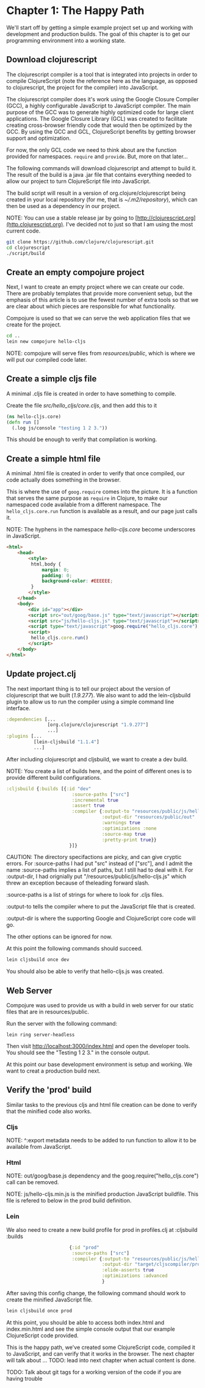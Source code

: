 # Chapter 1: The Happy Path

We'll start off by getting a simple example project set up and working with 
development and production builds. The goal of this chapter is to get our
programming environment into a working state.

## Download clojurescript

The clojurescript compiler is a tool that is integrated into projects in 
order to compile ClojureScript (note the reference here as the language,
as opposed to clojurescript, the project for the compiler) into JavaScript.

The clojurescript compiler does it's work using the Google Closure Compiler 
(GCC), a highly configurable JavaScript to JavaScript compiler. The main 
purpose of the GCC was to generate highly optimized code for large client
applications. The Google Closure Library (GCL) was created to facilitate
creating cross-browser friendly code that would then be optimized by the
GCC. By using the GCC and GCL, ClojureScript benefits by getting browser
support and optimization. 

For now, the only GCL code we need to think about are the function provided
for namespaces. `require` and `provide`. But, more on that later...

The following commands will download clojurescript and attempt to build it.
The result of the build is a java .jar file that contains everything needed
to allow our project to turn ClojureScript file into JavaScript.

The build script will result in a version of org.clojure/clojurescript 
being created in your local repository (for me, that is _~/.m2/repository_),
which can then be used as a dependency in our project.

NOTE: You can use a stable release jar by going to [http://clojurescript.org](http.clojurescript.org). I've decided not to just so that I am using the most 
current code.

```bash
git clone https://github.com/clojure/clojurescript.git
cd clojurescript
./script/build
```
## Create an empty compojure project

Next, I want to create an empty project where we can create our code. There
are probably templates that provide more convenient setup, but the emphasis
of this article is to use the fewest number of extra tools so that we are
clear about which pieces are responsible for what functionality.

Compojure is used so that we can serve the web application files that we
create for the project.

```bash
cd ..
lein new compojure hello-cljs
```

NOTE: compojure will serve files from _resources/public_, which is where
we will put our compiled code later.

## Create a simple cljs file

A minimal .cljs file is created in order to have something to compile.

Create the file _src/hello\_cljs/core.cljs_, and then add this to it

```clojure
(ns hello-cljs.core)
(defn run []
  (.log js/console "testing 1 2 3."))
```

This should be enough to verify that compilation is working.

## Create a simple html file

A minimal .html file is created in order to verify that once compiled, our
code actually does something in the browser.

This is where the use of `goog.require` comes into the picture. It is
a function that serves the same purpose as `require` in Clojure, to make our
namespaced code available from a different namespace. The `hello_cljs.core.run`
function is available as a result, and our page just calls it.

NOTE: The hyphens in the namespace _hello-cljs.core_ become underscores
in JavaScript.

```html
<html>
    <head>
        <style>
         html,body {
             margin: 0;
             padding: 0;
             background-color: #EEEEEE;
         }
        </style>
    </head>
    <body>
        <div id="app"></div>
        <script src="out/goog/base.js" type="text/javascript"></script>
        <script src="js/hello-cljs.js" type="text/javascript"></script>
        <script type="text/javascript">goog.require("hello_cljs.core");</script>
        <script>
         hello_cljs.core.run()
        </script>
    </body>
</html>
```

## Update project.clj

The next important thing is to tell our project about the version of
clojurescript that we built (_1.9.277_). We also want to add the lein-cljsbuild
plugin to allow us to run the compiler using a simple command line interface.

```clojure
:dependencies [...
               [org.clojure/clojurescript "1.9.277"]
               ...]
:plugins [...
          [lein-cljsbuild "1.1.4"]
          ...]
```

After including clojurescript and cljsbuild, we want to create a dev 
build.

NOTE: You create a list of builds here, and the point of different ones
is to provide different build configurations.

```clojure
:cljsbuild {:builds [{:id "dev"
                        :source-paths ["src"]
                        :incremental true
                        :assert true
                        :compiler {:output-to "resources/public/js/hello-cljs.js"
                                   :output-dir "resources/public/out"
                                   :warnings true
                                   :optimizations :none
                                   :source-map true
                                   :pretty-print true}}
                       }]}
```

CAUTION: The directory specifactions are picky, and can give cryptic errors.
For :source-paths I had put "src" instead of ["src"], and I admit the name
:source-paths implies a list of paths, but I still had to deal with it.
For :output-dir, I had orignially put "/resources/public/js/hello-cljs.js" 
which threw an exception because of theleading forward slash.

:source-paths is a list of strings for where to look for .cljs files.

:output-to tells the compiler where to put the JavaScript file that is created.

:output-dir is where the supporting Google and ClojureScript core code will
go.

The other options can be ignored for now.

At this point the following commands should succeed.

```bash
lein cljsbuild once dev
```

You should also be able to verify that hello-cljs.js was created.

## Web Server

Compojure was used to provide us with a build in web server for our static
files that are in resources/public.

Run the server with the following command:

```shell
lein ring server-headless
```

Then visit [http://localhost:3000/index.html](http://localhost:3000/index.html)
and open the developer tools. You should see the "Testing 1 2 3." in the 
console output.

At this point our base development environment is setup and working.
We want to creat a production build next.

## Verify the 'prod' build

Similar tasks to the previous cljs and html file creation can be done to verify
that the minified code also works.

### Cljs

NOTE: ^:export metadata needs to be added to run function to allow it to be 
available from JavaScript.

### Html

NOTE: out/goog/base.js dependency and the goog.require("hello_cljs.core") call
can be removed.

NOTE: js/hello-cljs.min.js is the minified production JavaScript buildfile.
This file is refered to below in the prod build definition.

### Lein

We also need to create a new build profile for prod in profiles.clj at
:cljsbuild :builds

```clojure
                       {:id "prod"
                        :source-paths ["src"]
                        :compiler {:output-to "resources/public/js/hello-cljs.min.js"
                                   :output-dir "target/cljscompiler/prod"
                                   :elide-asserts true
                                   :optimizations :advanced
                                   }
```

After saving this config change, the following command should work to create
the minified JavaScript file.

```bash
lein cljsbuild once prod
```

At this point, you should be able to access both index.html and index.min.html
and see the simple console output that our example ClojureScript code provided.

This is the happy path, we've created some ClojureScript code, compiled it
to JavaScript, and can verify that it works in the browser. The next chapter
will talk about ... TODO: lead into next chapter when actual content is done.

TODO: Talk about git tags for a working version of the code if you are having
trouble
